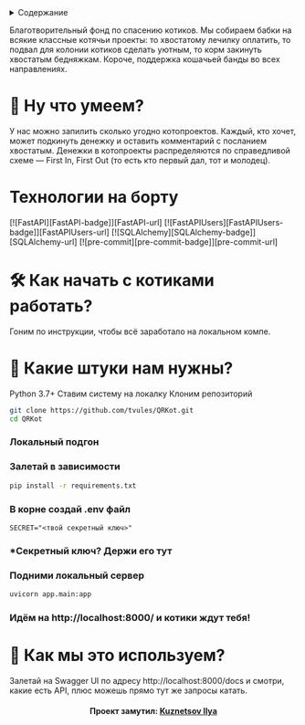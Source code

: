 <details>
    <summary>Содержание</summary>
    <ul> 
        <li>
            <a href="#что-за-котики">Что за котики?</a>
            <ul>
                <li><a href="#ну-что-умеем">Что умеем?</a></li>
                <li><a href="#на-каких-технологиях">На каких технологиях?</a></li> 
            </ul>
        </li>
        <li>
            <a href="#как-начать-с-котиками-работать">Как начать с котиками работать?</a>
            <ul>
                <li><a href="#какие-штуки-нам-нужны">Какие штуки нам нужны?</a></li>
                <li><a href="#ставим-систему-на-локалку">Ставим систему на локалку</a></li>
                <li><a href="#локальный-подгон">Локальный подгон</a></li>
            </ul>
        </li>
        <li><a href="#как-мы-это-используем">Как мы это используем?</a></li>
        <li><a href="#кто-тут-автор">Кто тут автор?</a></li>
    </ul>
</details>
<a name="что-за-котики"></a>

Благотворительный фонд по спасению котиков. Мы собираем бабки на всякие классные котячьи проекты: то хвостатому лечилку оплатить, то подвал для колонии котиков сделать уютным, то корм закинуть хвостатым бедняжкам. Короче, поддержка кошачьей банды во всех направлениях.

# 🐾 Ну что умеем?
У нас можно запилить сколько угодно котопроектов.
Каждый, кто хочет, может подкинуть денежку и оставить комментарий с посланием хвостатым.
Денежки в котопроекты распределяются по справедливой схеме — First In, First Out (то есть кто первый дал, тот и молодец).

# Технологии на борту

[![FastAPI][FastAPI-badge]][FastAPI-url]
[![FastAPIUsers][FastAPIUsers-badge]][FastAPIUsers-url]
[![SQLAlchemy][SQLAlchemy-badge]][SQLAlchemy-url]
[![pre-commit][pre-commit-badge]][pre-commit-url]

# 🛠 Как начать с котиками работать?
Гоним по инструкции, чтобы всё заработало на локальном компе.

# 🚨 Какие штуки нам нужны?
Python 3.7+
Ставим систему на локалку
Клоним репозиторий

```bash
git clone https://github.com/tvules/QRKot.git
cd QRKot
```

### Локальный подгон
### Залетай в зависимости

```bash
pip install -r requirements.txt
```

### В корне создай .env файл

```dotenv
SECRET="<твой секретный ключ>"
```

### *Секретный ключ? Держи его тут

### Подними локальный сервер

```bash
uvicorn app.main:app
```

### Идём на http://localhost:8000/ и котики ждут тебя!

# 🧭 Как мы это используем?

Залетай на Swagger UI по адресу http://localhost:8000/docs и смотри, какие есть API, плюс можешь прямо тут же запросы катать.

<h4 align="center"> Проект замутил: <a href="https://github.com/KuzIlya">Kuznetsov Ilya</a> </h4>